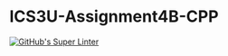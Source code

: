 # ICS3U-Assignment4B-CPP

[![GitHub's Super Linter](https://github.com/Seti-Ngabo/ICS3U-Assignment4B-CPP/workflows/GitHub's%20Super%20Linter/badge.svg)](https://github.com/Seti-Ngabo/ICS3U-Assignment4B-CPP/actions)
